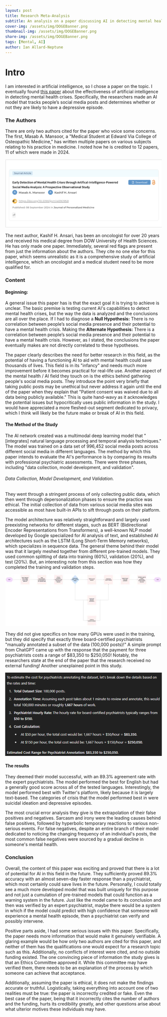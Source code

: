 ```yaml
---
layout: post
title: Research Meta-Analysis
subtitle: An analysis on a paper discussing AI in detecting mental health crises
cover-img: /assets/img/DOGEBanner.png
thumbnail-img: /assets/img/DOGEBanner.png
share-img: /assets/img/DOGEBanner.png
tags: [Mental, AI]
author: Ian Allard-Neptune
---
```


# Intro

I am interested in artificial intelligence, so I chose a paper on the topic. I eventually found [this paper](https://www.mdpi.com/2075-4426/14/9/958)   about the effectiveness of artificial intelligence in detecting mental health crises. Specifically, the researchers made an AI model that tracks people’s social media posts and determines whether or not they are likely to have a depressive episode. 

### The Authors

There are only two authors cited for the paper who voice some concerns. The first, Masab A. Mansoor, a "Medical Student at Edward Via College of Osteopathic Medicine," has written multiple papers on various subjects relating to his practice in medicine. I noted how he is credited to 12 papers, 11 of which were made in 2024. 

![Kashif H. Ansari SciProfile:](/assets/img/AuthorMetaAnalysis.png)

The next author, Kashif H. Ansari, has been an oncologist for over 20 years and received his medical degree from DOW University of Health Sciences. He has only made one paper. Immediately, several red flags are present from just the information about the authors. They cite no one else for this paper, which seems unrealistic as it is a comprehensive study of artificial intelligence, which an oncologist and a medical student need to be more qualified for. 

### Content

#### Beginning:

A general issue this paper has is that the exact goal it is trying to achieve is unclear. The basic premise is testing current AI's capabilities to detect mental health crises, but the way the data is analyzed and the conclusions are all over the place. If I had to diagnose a **Null Hypothesis:** There is no correlation between people’s social media presence and their potential to have a mental health crisis. Making the **Alternate Hypothesis:** There is a correlation between people’s social media presence and their potential to have a mental health crisis. However, as I stated, the conclusions the paper eventually makes are not directly correlated to these hypotheses.

The paper clearly describes the need for better research in this field, as the potential of having a functioning AI to aid with mental health could save thousands of lives. This field is in its "infancy" and needs much more improvement before it becomes practical for real-life use. Another aspect of the mental health / AI field they touch on is the ethics behind gathering people's social media posts. They introduce the point very briefly that taking public posts may be unethical but never address it again until the end of the paper when they explain that "Patient consent was waived due to all data being publicly available." This is quite hand-wavy as it acknowledges the potential issues but hypocritically uses public information in the study. I would have appreciated a more fleshed-out segment dedicated to privacy, which I think will likely be the future make or break of AI in this field. 


#### The Method of the Study

The AI network created was a multimodal deep learning model that "[integrates] natural language processing and temporal analysis techniques." The model was trained on a data set of 996,452 social media posts across different social media in different languages. The method by which this paper intends to evaluate the AI's performance is by comparing its results with professional psychiatric assessments. There were three phases, including "data collection, model development, and validation".

###### Data Collection, Model Development, and Validation.


They went through a stringent process of only collecting public data, which then went through depersonalization phases to ensure the practice was ethical. The initial collection of data from various social media sites was accessible as most have built-in APIs to sift through posts on their platform.

The model architecture was relatively straightforward and largely used preexisting networks for different stages, such as BERT (Bidirectional Encoder Representations from Transformers), a well-known NLP model developed by Google specialized for AI analysis of text, and established AI architectures such as the LSTM (Long Short-Term Memory networks), which specializes in sequence data. The general theme behind their model was that it largely meshed together from different pre-trained models. They used common splitting of data into training (60%), validation (20%), and test (20%). But, an interesting note from this section was how they completed the training and validation steps. 

![Model Architecture:](/assets/img/metaAnalysisArchitechture.png)


They did not give specifics on how many GPUs were used in the training, but they did specify that exactly three board-certified psychiatrists "manually annotated a subset of the data (100,000 posts)!" A simple prompt from ChatGPT came up with the response that the payment for three psychiatrists costs a range of $83,350 to $250,050! Notably, the researchers state at the end of the paper that the research received no external funding! Another unexplained point in this study.

![ChatGPT Psyciatrist Analysis:](/assets/img/realmetaanalysisdata.png)


#### The results

They deemed their model successful, with an 89.3% agreement rate with the expert psychiatrists. The model performed the best for English but had a generally good score across all of the tested languages. Interestingly, the model performed best with Twitter's platform, likely because it is largely text-based. The categories of crisis that the model performed best in were suicidal ideation and depressive episodes. 

The most crucial error analysis they give is the extrapolation of their false positives and negatives. Sarcasm and irony were the leading causes behind false positives, followed by hyperbolic temporary reactions to various non-serious events. For false negatives, despite an entire branch of their model dedicated to noticing the changing frequency of an individual's posts, the most common false negatives were sourced by a gradual decline in someone's mental health.


### Conclusion

Overall, the content of this paper was exciting and proved that there is a lot of potential for AI in this field in the future. They sufficiently proved 89.3% accuracy with an almost seven-day faster response than a psychiatrist, which most certainly could save lives in the future. Personally, I could totally see a much more developed model that was built uniquely for this purpose and not just a cumulation of pre-trained models that could function as a warning system in the future. Just like the model came to its conclusion and then was verified by an expert psychiatrist, maybe there would be a system in which if the model could predict with high confidence that someone will experience a mental health episode, then a psychiatrist can verify and possibly intervene.

Positive parts aside, I had some serious issues with this paper. Specifically, the paper needs more information that would make it genuinely verifiable. A glaring example would be how only two authors are cited for this paper, and neither of them has the qualifications one would expect for a research topic such as this. Additionally, no conflicts of interest were cited, and no outside funding existed. The one convincing piece of information the study gives is that an Ethics Committee approved it. While this committee may have verified them, there needs to be an explanation of the process by which someone can achieve that acceptance.

Additionally, assuming the paper is ethical, it does not make the findings accurate or truthful. Logistically, taking everything into account one of two realities must be true: the paper is incorrectly credited or fake. Even the best case of the paper, being that it incorrectly cites the number of authors and the funding, hurts its credibility greatly, and other questions arise about what ulterior motives these individuals may have.













